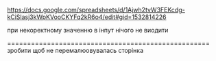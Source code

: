https://docs.google.com/spreadsheets/d/1Ajwh2tvW3FEKcdg-kCiSlasj3kWpKVooCKYFq2kR6o4/edit#gid=1532814226

при некоректному значенню в інпут нічого не виодити

===================================================
зробити щоб не перемалюовувалась сторінка
